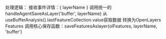 处理逻辑：
接收事件详情：{ layerName }
调用统一的handleAgentSaveAsLayer('buffer', layerName)
从useBufferAnalysis().lastFeatureCollection.value获取数据
转换为OpenLayers Features
调用核心保存函数：saveFeaturesAslayer(olFeatures, layerName, 'buffer')